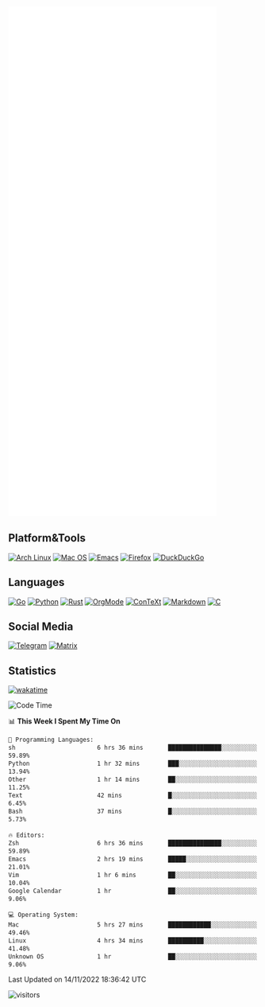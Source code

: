 ![Metrics](https://github.com/SteamedFish/SteamedFish/blob/master/github-metrics.svg)

## Platform&Tools

[![Arch Linux](https://img.shields.io/badge/ArchLinux-1793D1?logo=arch-linux&logoColor=fff&style=flat-square)](https://archlinux.org/)
[![Mac OS](https://img.shields.io/badge/MacOS-000000?style=flat-square&logo=macos&logoColor=F0F0F0)](https://www.apple.com/macos/)
[![Emacs](https://img.shields.io/badge/Emacs-%237F5AB6.svg?&style=flat-square&logo=gnu-emacs&logoColor=white)](https://www.gnu.org/software/emacs/)
[![Firefox](https://img.shields.io/badge/Firefox-FF7139?style=flat-square&logo=Firefox-Browser&logoColor=white)](https://firefox.com/)
[![DuckDuckGo](https://img.shields.io/badge/DuckDuckGo-DE5833?style=flat-square&logo=DuckDuckGo&logoColor=white)](https://duckduckgo.com/)

## Languages

[![Go](https://img.shields.io/badge/Golang-%2300ADD8.svg?style=flat-square&logo=go&logoColor=white)](https://golang.org/)
[![Python](https://img.shields.io/badge/Python-3670A0?style=flat-square&logo=python&logoColor=ffdd54)](https://www.python.org/)
[![Rust](https://img.shields.io/badge/Rust-%23000000.svg?style=flat-square&logo=rust&logoColor=white)](https://www.rust-lang.org/)
[![OrgMode](https://img.shields.io/badge/OrgMode-%23000000.svg?style=flat-square&logo=org&logoColor=white)](https://orgmode.org/)
[![ConTeXt](https://img.shields.io/badge/ConTeXt-%23008080.svg?style=flat-square&logo=latex&logoColor=white)](https://contextgarden.net/)
[![Markdown](https://img.shields.io/badge/MarkDown-%23000000.svg?style=flat-square&logo=markdown&logoColor=white)](https://daringfireball.net/projects/markdown/)
[![C](https://img.shields.io/badge/C-%2300599C.svg?style=flat-square&logo=c&logoColor=white)](https://www.iso.org/standard/74528.html)

## Social Media
[![Telegram](https://img.shields.io/badge/SteamedFish-2CA5E0?style=social&logo=telegram&logoColor=white)](https://t.me/SteamedFish)
[![Matrix](https://img.shields.io/badge/SteamedFish-2CA5E0?style=social&logo=matrix&logoColor=black)](https://matrix.to/#/@i:steamedfish.org)

## Statistics
[![wakatime](https://wakatime.com/badge/user/168280d6-fcf2-4b4f-ad3a-dc4612f35b38.svg)](https://wakatime.com/@168280d6-fcf2-4b4f-ad3a-dc4612f35b38)

<!--START_SECTION:waka-->
![Code Time](http://img.shields.io/badge/Code%20Time-2%2C128%20hrs%2055%20mins-blue)

📊 **This Week I Spent My Time On** 

```text
💬 Programming Languages: 
sh                       6 hrs 36 mins       ███████████████░░░░░░░░░░   59.89% 
Python                   1 hr 32 mins        ███░░░░░░░░░░░░░░░░░░░░░░   13.94% 
Other                    1 hr 14 mins        ██░░░░░░░░░░░░░░░░░░░░░░░   11.25% 
Text                     42 mins             █░░░░░░░░░░░░░░░░░░░░░░░░   6.45% 
Bash                     37 mins             █░░░░░░░░░░░░░░░░░░░░░░░░   5.73%

🔥 Editors: 
Zsh                      6 hrs 36 mins       ███████████████░░░░░░░░░░   59.89% 
Emacs                    2 hrs 19 mins       █████░░░░░░░░░░░░░░░░░░░░   21.01% 
Vim                      1 hr 6 mins         ██░░░░░░░░░░░░░░░░░░░░░░░   10.04% 
Google Calendar          1 hr                ██░░░░░░░░░░░░░░░░░░░░░░░   9.06%

💻 Operating System: 
Mac                      5 hrs 27 mins       ████████████░░░░░░░░░░░░░   49.46% 
Linux                    4 hrs 34 mins       ██████████░░░░░░░░░░░░░░░   41.48% 
Unknown OS               1 hr                ██░░░░░░░░░░░░░░░░░░░░░░░   9.06%

```


 Last Updated on 14/11/2022 18:36:42 UTC
<!--END_SECTION:waka-->

![visitors](https://visitor-badge.laobi.icu/badge?page_id=SteamedFish.SteamedFish)
